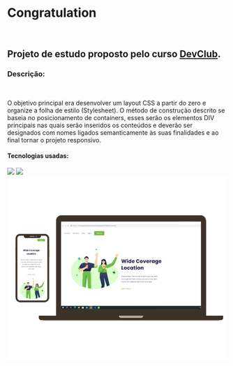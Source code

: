 <h1>Congratulation</h1>
<br>
<h2> Projeto de estudo proposto pelo curso <a href="https://rodolfomori.com.br/devclub">DevClub</a>. </h2>

<h3> Descrição: </h3>
  <br>
  <p>O objetivo principal era desenvolver um layout CSS a partir do zero e organize a folha de estilo (Stylesheet). O método de construção descrito se baseia no posicionamento de containers, esses serão os elementos
    DIV principais nas quais serão inseridos os conteúdos e deverão ser designados com nomes ligados semanticamente às suas finalidades e ao final tornar o projeto responsivo. </p>
  
  <h4>Tecnologias usadas: </h4>
  <img src="https://img.shields.io/badge/CSS3-1572B6?style=for-the-badge&logo=css3&logoColor=white"/>
  <img src="https://img.shields.io/badge/HTML-239120?style=for-the-badge&logo=html5&logoColor=white"/> 
  
<img src="https://raw.githubusercontent.com/PriscilaKimura/Congratulation-CSS/d5aba8b87e6f89ba61279165c4ab1531089cc8c2/img/img%20congratulation%20readme.jpg"/> 
